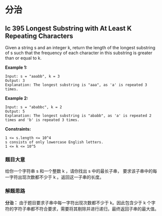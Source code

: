 # 分治

## lc 395 Longest Substring with At Least K Repeating Characters

Given a string s and an integer k, return the length of the longest substring of s such that the frequency of each character in this substring is greater than or equal to k.

**Example 1:**

```
Input: s = "aaabb", k = 3
Output: 3
Explanation: The longest substring is "aaa", as 'a' is repeated 3 times.
```

**Example 2:**

```
Input: s = "ababbc", k = 2
Output: 5
Explanation: The longest substring is "ababb", as 'a' is repeated 2 times and 'b' is repeated 3 times.
```

**Constraints:**
```
1 <= s.length <= 10^4
s consists of only lowercase English letters.
1 <= k <= 10^5
```

### 题目大意
给你一个字符串 s 和一个整数 k ，请你找出 s 中的最长子串， 要求该子串中的每一字符出现次数都不少于 k 。返回这一子串的长度。

### 解题思路
**分治：**
由于题目要求子串中每一字符出现次数都不少于 k。因此包含少于 k 个字符的字符子串都不符合要求，需要将其剔除并进行递归，最终返回子串的最大值。